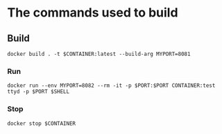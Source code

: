 
# The commands used to build

## Build
`docker build . -t $CONTAINER:latest --build-arg MYPORT=8081`

### Run
`docker run --env MYPORT=8082 --rm -it -p $PORT:$PORT CONTAINER:test ttyd -p $PORT $SHELL`

### Stop
`docker stop $CONTAINER`